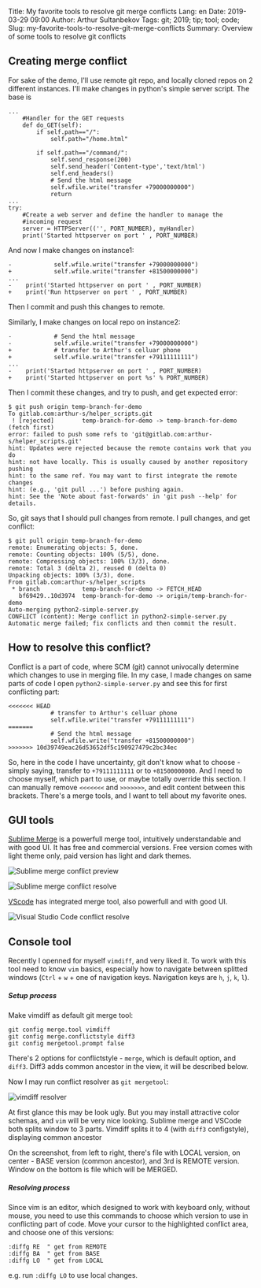 Title: My favorite tools to resolve git merge conflicts
Lang: en
Date: 2019-03-29 09:00
Author: Arthur Sultanbekov
Tags: git; 2019; tip; tool; code;
Slug: my-favorite-tools-to-resolve-git-merge-conflicts
Summary: Overview of some tools to resolve git conflicts

## Creating merge conflict
For sake of the demo, I'll use remote git repo, and locally cloned repos on 2 different instances.
I'll make changes in python's simple server script. The base is

```
...
    #Handler for the GET requests
    def do_GET(self):
        if self.path=="/":
            self.path="/home.html"

        if self.path=="/command/":
            self.send_response(200)
            self.send_header('Content-type','text/html')
            self.end_headers()
            # Send the html message
            self.wfile.write("transfer +79000000000")
            return
...
try:
    #Create a web server and define the handler to manage the
    #incoming request
    server = HTTPServer(('', PORT_NUMBER), myHandler)
    print('Started httpserver on port ' , PORT_NUMBER)
```

And now I make changes on instance1:

```
-            self.wfile.write("transfer +79000000000")
+            self.wfile.write("transfer +81500000000")
...
-    print('Started httpserver on port ' , PORT_NUMBER)
+    print('Run httpserver on port ' , PORT_NUMBER)
```

Then I commit and push this changes to remote.

Similarly, I make changes on local repo on instance2:

```
-            # Send the html message
-            self.wfile.write("transfer +79000000000")
+            # transfer to Arthur's celluar phone
+            self.wfile.write("transfer +79111111111")
...
-    print('Started httpserver on port ' , PORT_NUMBER)
+    print('Started httpserver on port %s' % PORT_NUMBER)
```

Then I commit these changes, and try to push, and get expected error:

```
$ git push origin temp-branch-for-demo
To gitlab.com:arthur-s/helper_scripts.git
 ! [rejected]        temp-branch-for-demo -> temp-branch-for-demo (fetch first)
error: failed to push some refs to 'git@gitlab.com:arthur-s/helper_scripts.git'
hint: Updates were rejected because the remote contains work that you do
hint: not have locally. This is usually caused by another repository pushing
hint: to the same ref. You may want to first integrate the remote changes
hint: (e.g., 'git pull ...') before pushing again.
hint: See the 'Note about fast-forwards' in 'git push --help' for details.
```

So, git says that I should pull changes from remote. I pull changes, and get conflict:

```
$ git pull origin temp-branch-for-demo
remote: Enumerating objects: 5, done.
remote: Counting objects: 100% (5/5), done.
remote: Compressing objects: 100% (3/3), done.
remote: Total 3 (delta 2), reused 0 (delta 0)
Unpacking objects: 100% (3/3), done.
From gitlab.com:arthur-s/helper_scripts
 * branch            temp-branch-for-demo -> FETCH_HEAD
   bf69429..10d3974  temp-branch-for-demo -> origin/temp-branch-for-demo
Auto-merging python2-simple-server.py
CONFLICT (content): Merge conflict in python2-simple-server.py
Automatic merge failed; fix conflicts and then commit the result.
```

## How to resolve this conflict?
Conflict is a part of code, where SCM (git) cannot univocally determine which changes to use in merging file. In my case, I made changes on same parts of code
I open `python2-simple-server.py` and see this for first conflicting part:

```
<<<<<<< HEAD
            # transfer to Arthur's celluar phone
            self.wfile.write("transfer +79111111111")
=======
            # Send the html message
            self.wfile.write("transfer +81500000000")
>>>>>>> 10d39749eac26d53652df5c190927479c2bc34ec
```

So, here in the code I have uncertainty, git don't know what to choose - simply saying, transfer to `+79111111111` or to `+81500000000`. 
And I need to choose myself, which part to use, or maybe totally override this section. I can manually remove `<<<<<<<` and `>>>>>>>`, and edit content between this brackets. There's a merge tools, and I want to tell about my favorite ones.


## GUI tools
[Sublime Merge](https://www.sublimemerge.com/) is a powerfull merge tool, intuitively understandable and with good UI. It has free and commercial versions. Free version comes with light theme only, paid version has light and dark themes.

![Sublime merge conflict preview](/images/arthur-media/Screenshot_6_sm_preview.png)

![Sublime merge conflict resolve](/images/arthur-media/Screenshot_7_sm_resolve.png)

[VScode](https://code.visualstudio.com/#built-in-git) has integrated merge tool, also powerfull and with good UI.

![Visual Studio Code conflict resolve](/images/arthur-media/Screenshot_8_vscode.png)


## Console tool
Recently I openned for myself `vimdiff`, and very liked it. To work with this tool need to know `vim` basics, especially how to navigate between splitted windows (`Ctrl` + `w` + one of navigation keys. Navigation keys are `h`, `j`, `k`, `l`).

##### Setup process
Make vimdiff as default git merge tool:

```
git config merge.tool vimdiff
git config merge.conflictstyle diff3
git config mergetool.prompt false
```

There's 2 options for conflictstyle - `merge`, which is default option,  and `diff3`. Diff3 adds common ancestor in the view, it will be described below.

Now I may run conflict resolver as `git mergetool`:

![vimdiff resolver](/images/arthur-media/Screenshot_11_vimdiff.png)

At first glance this may be look ugly. But you may install attractive color schemas, and `vim` will be very nice looking. Sublime merge and VSCode both splits window to 3 parts. Vimdiff splits it to 4 (with `diff3` configstyle), displaying common ancestor

On the screenshot, from left to right, there's file with LOCAL version, on center - BASE version (common ancestor), and 3rd is REMOTE version. Window on the bottom is file which will be MERGED.

##### Resolving process
Since vim is an editor, which designed to work with keyboard only, without mouse, you need to use this commands to choose which version to use in conflicting part of code. Move your cursor to the highlighted conflict area, and choose one of this versions:

```
:diffg RE  " get from REMOTE
:diffg BA  " get from BASE
:diffg LO  " get from LOCAL
```

e.g. run `:diffg LO` to use local changes.
